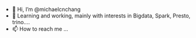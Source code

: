 - 👋 Hi, I’m @michaelcnchang
- 👀 Learning and working, mainly with interests  in Bigdata, Spark, Presto, trino....
- 📫 How to reach me ...

<!---
michaelcnchang/michaelcnchang is a ✨ special ✨ repository because its `README.md` (this file) appears on your GitHub profile.
You can click the Preview link to take a look at your changes.
--->
